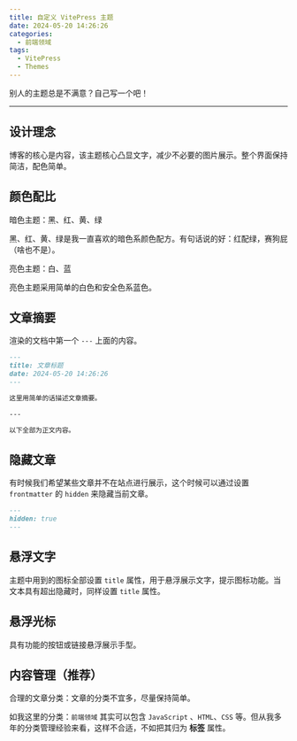```yaml
---
title: 自定义 VitePress 主题
date: 2024-05-20 14:26:26
categories:
  - 前端领域
tags:
  - VitePress
  - Themes
---
```


别人的主题总是不满意？自己写一个吧！

---

## 设计理念

博客的核心是内容，该主题核心凸显文字，减少不必要的图片展示。整个界面保持简洁，配色简单。

## 颜色配比

暗色主题：黑、红、黄、绿

黑、红、黄、绿是我一直喜欢的暗色系颜色配方。有句话说的好：红配绿，赛狗屁（啥也不是）。

亮色主题：白、蓝

亮色主题采用简单的白色和安全色系蓝色。

## 文章摘要

渲染的文档中第一个 `---` 上面的内容。

```Markdown
---
title: 文章标题
date: 2024-05-20 14:26:26
---

这里用简单的话描述文章摘要。

---

以下全部为正文内容。

```

## 隐藏文章

有时候我们希望某些文章并不在站点进行展示，这个时候可以通过设置 `frontmatter` 的 `hidden` 来隐藏当前文章。

```Markdown
---
hidden: true
---
```

## 悬浮文字

主题中用到的图标全部设置 `title` 属性，用于悬浮展示文字，提示图标功能。当文本具有超出隐藏时，同样设置 `title` 属性。

## 悬浮光标

具有功能的按钮或链接悬浮展示手型。

## 内容管理（推荐）

合理的文章分类：文章的分类不宜多，尽量保持简单。

如我这里的分类：`前端领域` 其实可以包含 `JavaScript` 、`HTML`、`CSS` 等。但从我多年的分类管理经验来看，这样不合适，不如把其归为 **标签** 属性。
